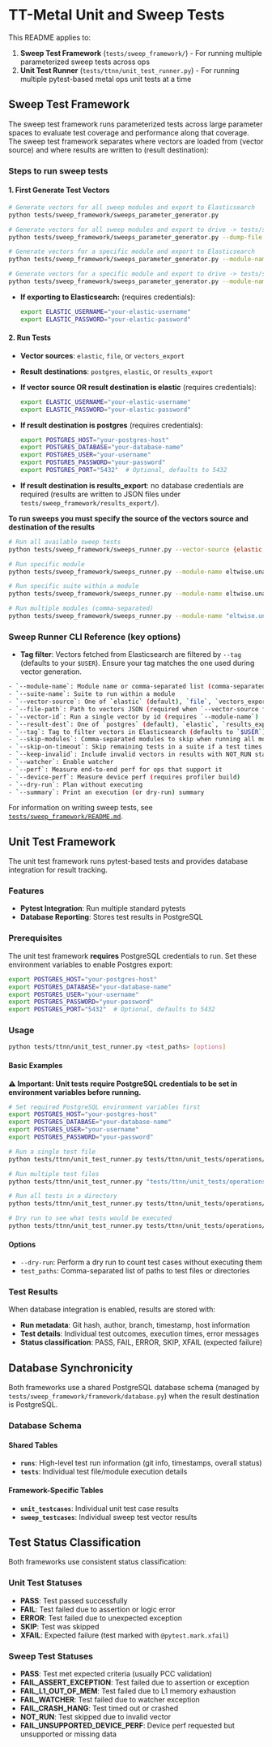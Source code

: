# TT-Metal Unit and Sweep Tests

This README applies to:

1. **Sweep Test Framework** (`tests/sweep_framework/`) - For running multiple parameterized sweep tests across ops
2. **Unit Test Runner** (`tests/ttnn/unit_test_runner.py`) - For running multiple pytest-based metal ops unit tests at a time

## Sweep Test Framework

The sweep test framework runs parameterized tests across large parameter spaces to evaluate test coverage and performance along that coverage. The sweep test framework separates where vectors are loaded from (vector source) and where results are written to (result destination):

### Steps to run sweep tests

#### 1. First Generate Test Vectors

```bash
# Generate vectors for all sweep modules and export to Elasticsearch
python tests/sweep_framework/sweeps_parameter_generator.py

# Generate vectors for all sweep modules and export to drive -> tests/sweep_framework/vectors_export
python tests/sweep_framework/sweeps_parameter_generator.py --dump-file

# Generate vectors for a specific module and export to Elasticsearch
python tests/sweep_framework/sweeps_parameter_generator.py --module-name eltwise.unary.relu.relu

# Generate vectors for a specific module and export to drive -> tests/sweep_framework/vectors_export
python tests/sweep_framework/sweeps_parameter_generator.py --module-name eltwise.unary.relu.relu --dump-file
```

- **If exporting to Elasticsearch:** (requires credentials):
  ```bash
  export ELASTIC_USERNAME="your-elastic-username"
  export ELASTIC_PASSWORD="your-elastic-password"
  ```

#### 2. Run Tests

- **Vector sources**: `elastic`, `file`, or `vectors_export`
- **Result destinations**: `postgres`, `elastic`, or `results_export`

- **If vector source OR result destination is elastic** (requires credentials):
  ```bash
  export ELASTIC_USERNAME="your-elastic-username"
  export ELASTIC_PASSWORD="your-elastic-password"
  ```

- **If result destination is postgres** (requires credentials):
  ```bash
  export POSTGRES_HOST="your-postgres-host"
  export POSTGRES_DATABASE="your-database-name"
  export POSTGRES_USER="your-username"
  export POSTGRES_PASSWORD="your-password"
  export POSTGRES_PORT="5432"  # Optional, defaults to 5432
  ```

- **If result destination is results_export**: no database credentials are required (results are written to JSON files under `tests/sweep_framework/results_export/`).

**To run sweeps you must specify the source of the vectors source and destination of the results**
```bash
# Run all available sweep tests
python tests/sweep_framework/sweeps_runner.py --vector-source {elastic,file,vectors_export} --result-dest {elastic,postgres,results_export}

# Run specific module
python tests/sweep_framework/sweeps_runner.py --module-name eltwise.unary.relu.relu --vector-source {elastic,file,vectors_export} --result-dest {elastic,postgres,results_export}

# Run specific suite within a module
python tests/sweep_framework/sweeps_runner.py --module-name eltwise.unary.relu.relu --suite-name suite_1 --vector-source {elastic,file,vectors_export} --result-dest {elastic,postgres,results_export}

# Run multiple modules (comma-separated)
python tests/sweep_framework/sweeps_runner.py --module-name "eltwise.unary.relu.relu,matmul.short.matmul" --vector-source {elastic,file,vectors_export} --result-dest {elastic,postgres,results_export}
```

### Sweep Runner CLI Reference (key options)
- **Tag filter**: Vectors fetched from Elasticsearch are filtered by `--tag` (defaults to your `$USER`). Ensure your tag matches the one used during vector generation.
```bash
- `--module-name`: Module name or comma-separated list (comma-separated supported for `elastic` and `vectors_export` sources)
- `--suite-name`: Suite to run within a module
- `--vector-source`: One of `elastic` (default), `file`, `vectors_export`
- `--file-path`: Path to vectors JSON (required when `--vector-source file`)
- `--vector-id`: Run a single vector by id (requires `--module-name`)
- `--result-dest`: One of `postgres` (default), `elastic`, `results_export`
- `--tag`: Tag to filter vectors in Elasticsearch (defaults to `$USER`)
- `--skip-modules`: Comma-separated modules to skip when running all modules
- `--skip-on-timeout`: Skip remaining tests in a suite if a test times out
- `--keep-invalid`: Include invalid vectors in results with NOT_RUN status (default: exclude invalid vectors from results entirely)
- `--watcher`: Enable watcher
- `--perf`: Measure end-to-end perf for ops that support it
- `--device-perf`: Measure device perf (requires profiler build)
- `--dry-run`: Plan without executing
- `--summary`: Print an execution (or dry-run) summary
```

For information on writing sweep tests, see [`tests/sweep_framework/README.md`](sweep_framework/README.md).

## Unit Test Framework

The unit test framework runs pytest-based tests and provides database integration for result tracking.

### Features

- **Pytest Integration**: Run multiple standard pytests
- **Database Reporting**: Stores test results in PostgreSQL

### Prerequisites
The unit test framework **requires** PostgreSQL credentials to run. Set these environment variables to enable Postgres export:

```bash
export POSTGRES_HOST="your-postgres-host"
export POSTGRES_DATABASE="your-database-name"
export POSTGRES_USER="your-username"
export POSTGRES_PASSWORD="your-password"
export POSTGRES_PORT="5432"  # Optional, defaults to 5432
```

### Usage

```bash
python tests/ttnn/unit_test_runner.py <test_paths> [options]
```

#### Basic Examples

**⚠️ Important: Unit tests require PostgreSQL credentials to be set in environment variables before running.**

```bash
# Set required PostgreSQL environment variables first
export POSTGRES_HOST="your-postgres-host"
export POSTGRES_DATABASE="your-database-name"
export POSTGRES_USER="your-username"
export POSTGRES_PASSWORD="your-password"

# Run a single test file
python tests/ttnn/unit_test_runner.py tests/ttnn/unit_tests/operations/test_concat.py

# Run multiple test files
python tests/ttnn/unit_test_runner.py "tests/ttnn/unit_tests/operations/test_concat.py,tests/ttnn/unit_tests/operations/test_add.py"

# Run all tests in a directory
python tests/ttnn/unit_test_runner.py tests/ttnn/unit_tests/operations/

# Dry run to see what tests would be executed
python tests/ttnn/unit_test_runner.py tests/ttnn/unit_tests/operations/ --dry-run
```

#### Options

- `--dry-run`: Perform a dry run to count test cases without executing them
- `test_paths`: Comma-separated list of paths to test files or directories

### Test Results

When database integration is enabled, results are stored with:
- **Run metadata**: Git hash, author, branch, timestamp, host information
- **Test details**: Individual test outcomes, execution times, error messages
- **Status classification**: PASS, FAIL, ERROR, SKIP, XFAIL (expected failure)


## Database Synchronicity

Both frameworks use a shared PostgreSQL database schema (managed by `tests/sweep_framework/framework/database.py`) when the result destination is PostgreSQL.

### Database Schema

#### Shared Tables
- **`runs`**: High-level test run information (git info, timestamps, overall status)
- **`tests`**: Individual test file/module execution details

#### Framework-Specific Tables
- **`unit_testcases`**: Individual unit test case results
- **`sweep_testcases`**: Individual sweep test vector results


## Test Status Classification

Both frameworks use consistent status classification:

### Unit Test Statuses
- **PASS**: Test passed successfully
- **FAIL**: Test failed due to assertion or logic error
- **ERROR**: Test failed due to unexpected exception
- **SKIP**: Test was skipped
- **XFAIL**: Expected failure (test marked with `@pytest.mark.xfail`)

### Sweep Test Statuses
- **PASS**: Test met expected criteria (usually PCC validation)
- **FAIL_ASSERT_EXCEPTION**: Test failed due to assertion or exception
- **FAIL_L1_OUT_OF_MEM**: Test failed due to L1 memory exhaustion
- **FAIL_WATCHER**: Test failed due to watcher exception
- **FAIL_CRASH_HANG**: Test timed out or crashed
- **NOT_RUN**: Test skipped due to invalid vector
- **FAIL_UNSUPPORTED_DEVICE_PERF**: Device perf requested but unsupported or missing data
